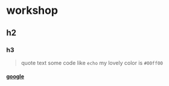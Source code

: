 # workshop
## h2
### h3
> quote text
some code like `echo`
my lovely color is `#00ff00`
#### [google](https://google.ru)
